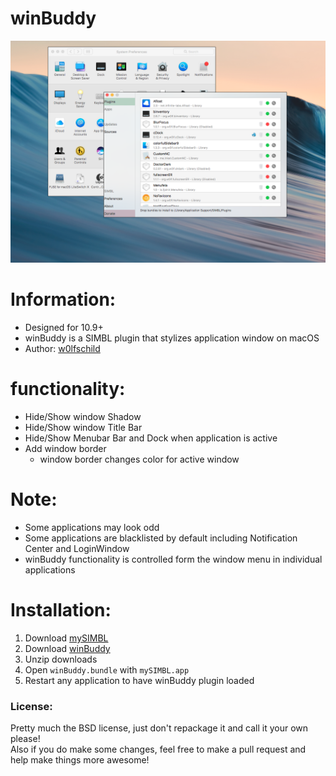 # winBuddy

![preview](preview.png) 

# Information:

- Designed for 10.9+   
- winBuddy is a SIMBL plugin that stylizes application window on macOS 
- Author: [w0lfschild](https://github.com/w0lfschild)

# functionality:

- Hide/Show window Shadow
- Hide/Show window Title Bar
- Hide/Show Menubar Bar and Dock when application is active
- Add window border
    - window border changes color for active window

# Note:

- Some applications may look odd
- Some applications are blacklisted by default including Notification Center and LoginWindow
- winBuddy functionality is controlled form the window menu in individual applications

# Installation:

1. Download [mySIMBL](https://github.com/w0lfschild/app_updates/raw/master/mySIMBL/mySIMBL_master.zip)
2. Download [winBuddy](https://github.com/w0lfschild/winBuddy/raw/master/build/winBuddy.bundle.zip)
3. Unzip downloads
4. Open `winBuddy.bundle` with `mySIMBL.app`
5. Restart any application to have winBuddy plugin loaded

### License:
Pretty much the BSD license, just don't repackage it and call it your own please!    
Also if you do make some changes, feel free to make a pull request and help make things more awesome!
